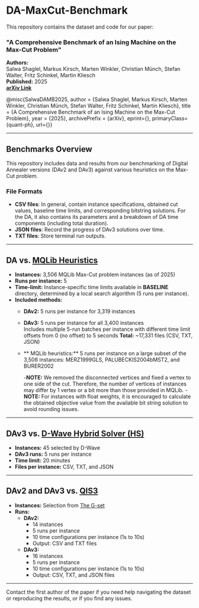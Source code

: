 # DA-MaxCut-Benchmark

This repository contains the dataset and code for our paper:

### **"A Comprehensive Benchmark of an Ising Machine on the Max-Cut Problem"**

**Authors:**  
Salwa Shaglel, Markus Kirsch, Marten Winkler, Christian Münch, Stefan Walter, Fritz Schinkel, Martin Kliesch  
**Published:** 2025  
**[arXiv Link](https://arxiv.org/6660338/)**

@misc{SalwaDAMB2025,
  author    = {Salwa Shaglel, Markus Kirsch, Marten Winkler, Christian Münch, Stefan Walter, Fritz Schinkel, Martin Kliesch},
  title     = {A Comprehensive Benchmark of an Ising Machine on the Max-Cut Problem},
  year      = {2025},
  archivePrefix = {arXiv},
  eprint={},
  primaryClass={quant-ph},
  url={}}

---

## Benchmarks Overview

This repository includes data and results from our benchmarking of Digital Annealer versions (DAv2 and DAv3) against various heuristics on the Max-Cut problem.

### File Formats

- **CSV files**: In general, contain instance specifications, obtained cut values, baseline time limits, and corresponding bitstring solutions. For the DA, it also contains its parameters and a breakdown of DA time components (including total duration).
- **JSON files**: Record the progress of DAv3 solutions over time.
- **TXT files**: Store terminal run outputs.

---

##  DA vs. [MQLib Heuristics](https://github.com/MQLib/MQLib)

- **Instances:** 3,506 MQLib Max-Cut problem instances (as of 2025)
- **Runs per instance:** 5
- **Time-limit:** Instance-specific time limits available in **BASELINE** directory, determined by a local search algorithm (5 runs per instance).
- **Included methods:**
  - **DAv2:** 5 runs per instance for 3,319 instances
  - **DAv3:** 5 runs per instance for all 3,400 instances  
    Includes multiple 5-run batches per instance with different time limit offsets from 0 (no offset) to 5 seconds
    **Total:** ~17,331 files (CSV, TXT, JSON)
  - ** MQLib heuristics:** 5 runs per instance on a large subset of the 3,506 instances: MERZ1999GLS, PALUBECKIS2004bMST2, and BURER2002
 

    -**NOTE:** We removed the disconnected vertices and fixed a vertex to one side of the cut. Therefore, the number of vertices of instances may differ by 1 vertex or a bit more than those provided in MQLib.
    -**NOTE:** For instances with float weights, it is encouraged to calculate the obtained objective value from the available bit string solution to avoid rounding issues.

---

## DAv3 vs. [D-Wave Hybrid Solver (HS) ](https://www.dwavequantum.com/resources/white-paper/d-wave-hybrid-solver-service-an-overview/)

- **Instances:** 45 selected by D-Wave
- **DAv3 runs:** 5 runs per instance
- **Time limit:** 20 minutes
- **Files per instance:** CSV, TXT, and JSON

---

## DAv2 and DAv3 vs. [QIS3](https://arxiv.org/abs/2506.04596)

- **Instances:** Selection from [The G-set](https://web.stanford.edu/~yyye/yyye/Gset/)
- **Runs:**
  - **DAv2:**  
    - 14 instances  
    - 5 runs per instance  
    - 10 time configurations per instance (1s to 10s)  
    - Output: CSV and TXT files
  - **DAv3:**  
    - 16 instances  
    - 5 runs per instance  
    - 10 time configurations per instance (1s to 10s)  
    - Output: CSV, TXT, and JSON files

---

Contact the first author of the paper if you need help navigating the dataset or reproducing the results, or if you find any issues.


